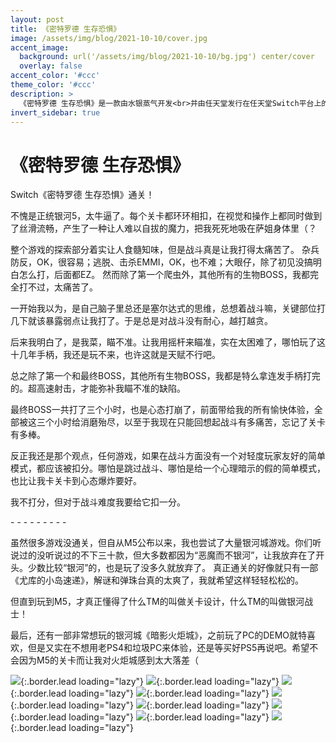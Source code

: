 ```yaml
---
layout: post
title: 《密特罗德 生存恐惧》
image: /assets/img/blog/2021-10-10/cover.jpg
accent_image: 
  background: url('/assets/img/blog/2021-10-10/bg.jpg') center/cover
  overlay: false
accent_color: '#ccc'
theme_color: '#ccc'
description: >
  《密特罗德 生存恐惧》是一款由水银蒸气开发<br>并由任天堂发行在任天堂Switch平台上的动作冒险游戏。<br>本作是《密特罗德系列》的主系列第五部正统续作，<br>是2D主系列时隔19年后的新作。
invert_sidebar: true
---
```


# 《密特罗德 生存恐惧》

Switch《密特罗德 生存恐惧》通关！

不愧是正统银河5，太牛逼了。每个关卡都环环相扣，在视觉和操作上都同时做到了丝滑流畅，产生了一种让人难以自拔的魔力，把我死死地吸在萨姐身体里（？

整个游戏的探索部分着实让人食髓知味，但是战斗真是让我打得太痛苦了。
杂兵防反，OK，很容易；逃脱、击杀EMMI，OK，也不难；大眼仔，除了初见没搞明白怎么打，后面都EZ。
然而除了第一个爬虫外，其他所有的生物BOSS，我都完全打不过，太痛苦了。

一开始我以为，是自己脑子里总还是塞尔达式的思维，总想着战斗嘛，关键部位打几下就该暴露弱点让我打了。于是总是对战斗没有耐心，越打越贪。

后来我明白了，是我菜，瞄不准。让我用摇杆来瞄准，实在太困难了，哪怕玩了这十几年手柄，我还是玩不来，也许这就是天赋不行吧。

总之除了第一个和最终BOSS，其他所有生物BOSS，我都是特么拿连发手柄打完的。超高速射击，才能弥补我瞄不准的缺陷。

最终BOSS一共打了三个小时，也是心态打崩了，前面带给我的所有愉快体验，全部被这三个小时给消磨殆尽，以至于我现在只能回想起战斗有多痛苦，忘记了关卡有多棒。

反正我还是那个观点，任何游戏，如果在战斗方面没有一个对轻度玩家友好的简单模式，都应该被扣分。哪怕是跳过战斗、哪怕是给一个心理暗示的假的简单模式，也比让我卡关卡到心态爆炸要好。

我不打分，但对于战斗难度我要给它扣一分。

\- \- \- \- \- \- \- \- \- 

虽然很多游戏没通关，但自从M5公布以来，我也尝试了大量银河城游戏。你们听说过的没听说过的不下三十款，但大多数都因为“恶魔而不银河”，让我放弃在了开头。少数比较“银河”的，也是玩了没多久就放弃了。
真正通关的好像就只有一部《尤库的小岛速递》，解谜和弹珠台真的太爽了，我就希望这样轻轻松松的。

但直到玩到M5，才真正懂得了什么TM的叫做关卡设计，什么TM的叫做银河战士！

最后，还有一部非常想玩的银河城《暗影火炬城》，之前玩了PC的DEMO就特喜欢，但是又实在不想用老PS4和垃圾PC来体验，还是等买好PS5再说吧。希望不会因为M5的关卡而让我对火炬城感到太大落差（


![](/assets/img/blog/2021-10-10/1.jpg){:.border.lead loading="lazy"}
![](/assets/img/blog/2021-10-10/2.jpg){:.border.lead loading="lazy"}
![](/assets/img/blog/2021-10-10/3.jpg){:.border.lead loading="lazy"}
![](/assets/img/blog/2021-10-10/4.jpg){:.border.lead loading="lazy"}
![](/assets/img/blog/2021-10-10/5.jpg){:.border.lead loading="lazy"}
![](/assets/img/blog/2021-10-10/6.jpg){:.border.lead loading="lazy"}
![](/assets/img/blog/2021-10-10/7.jpg){:.border.lead loading="lazy"}
![](/assets/img/blog/2021-10-10/8.jpg){:.border.lead loading="lazy"}
![](/assets/img/blog/2021-10-10/9.jpg){:.border.lead loading="lazy"}


